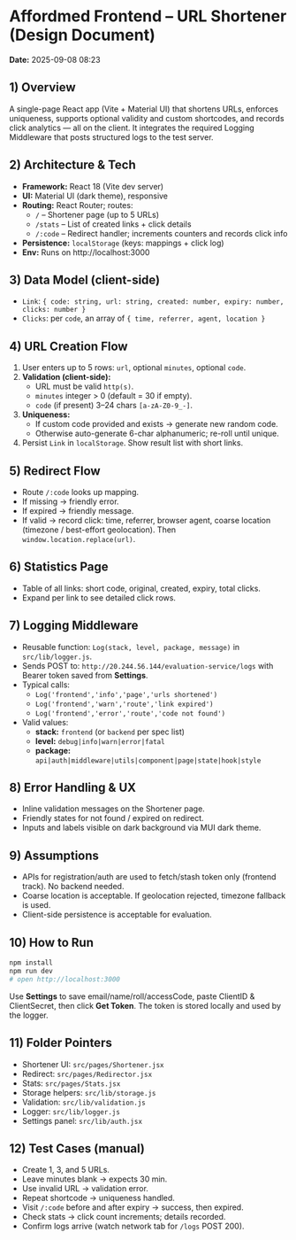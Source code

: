 
# Affordmed Frontend – URL Shortener (Design Document)
**Date:** 2025-09-08 08:23

## 1) Overview
A single-page React app (Vite + Material UI) that shortens URLs, enforces uniqueness, supports optional validity and custom shortcodes, and records click analytics — all on the client. It integrates the required Logging Middleware that posts structured logs to the test server.

## 2) Architecture & Tech
- **Framework:** React 18 (Vite dev server)
- **UI:** Material UI (dark theme), responsive
- **Routing:** React Router; routes:
  - `/` – Shortener page (up to 5 URLs)
  - `/stats` – List of created links + click details
  - `/:code` – Redirect handler; increments counters and records click info
- **Persistence:** `localStorage` (keys: mappings + click log)
- **Env:** Runs on http://localhost:3000

## 3) Data Model (client-side)
- `Link`: `{ code: string, url: string, created: number, expiry: number, clicks: number }`
- `Clicks`: per `code`, an array of `{ time, referrer, agent, location }`

## 4) URL Creation Flow
1. User enters up to 5 rows: `url`, optional `minutes`, optional `code`.
2. **Validation (client-side):**
   - URL must be valid `http(s)`.
   - `minutes` integer > 0 (default = 30 if empty).
   - `code` (if present) 3–24 chars `[a-zA-Z0-9_-]`.
3. **Uniqueness:**
   - If custom code provided and exists → generate new random code.
   - Otherwise auto-generate 6-char alphanumeric; re-roll until unique.
4. Persist `Link` in `localStorage`. Show result list with short links.

## 5) Redirect Flow
- Route `/:code` looks up mapping.
- If missing → friendly error.
- If expired → friendly message.
- If valid → record click: time, referrer, browser agent, coarse location (timezone / best-effort geolocation). Then `window.location.replace(url)`.

## 6) Statistics Page
- Table of all links: short code, original, created, expiry, total clicks.
- Expand per link to see detailed click rows.

## 7) Logging Middleware
- Reusable function: `Log(stack, level, package, message)` in `src/lib/logger.js`.
- Sends POST to: `http://20.244.56.144/evaluation-service/logs` with Bearer token saved from **Settings**.
- Typical calls:
  - `Log('frontend','info','page','urls shortened')`
  - `Log('frontend','warn','route','link expired')`
  - `Log('frontend','error','route','code not found')`
- Valid values:
  - **stack:** `frontend` (or `backend` per spec list)
  - **level:** `debug|info|warn|error|fatal`
  - **package:** `api|auth|middleware|utils|component|page|state|hook|style`

## 8) Error Handling & UX
- Inline validation messages on the Shortener page.
- Friendly states for not found / expired on redirect.
- Inputs and labels visible on dark background via MUI dark theme.

## 9) Assumptions
- APIs for registration/auth are used to fetch/stash token only (frontend track). No backend needed.
- Coarse location is acceptable. If geolocation rejected, timezone fallback is used.
- Client-side persistence is acceptable for evaluation.

## 10) How to Run
```bash
npm install
npm run dev
# open http://localhost:3000
```
Use **Settings** to save email/name/roll/accessCode, paste ClientID & ClientSecret, then click **Get Token**. The token is stored locally and used by the logger.

## 11) Folder Pointers
- Shortener UI: `src/pages/Shortener.jsx`
- Redirect: `src/pages/Redirector.jsx`
- Stats: `src/pages/Stats.jsx`
- Storage helpers: `src/lib/storage.js`
- Validation: `src/lib/validation.js`
- Logger: `src/lib/logger.js`
- Settings panel: `src/lib/auth.jsx`

## 12) Test Cases (manual)
- Create 1, 3, and 5 URLs.
- Leave minutes blank → expects 30 min.
- Use invalid URL → validation error.
- Repeat shortcode → uniqueness handled.
- Visit `/:code` before and after expiry → success, then expired.
- Check stats → click count increments; details recorded.
- Confirm logs arrive (watch network tab for `/logs` POST 200).
